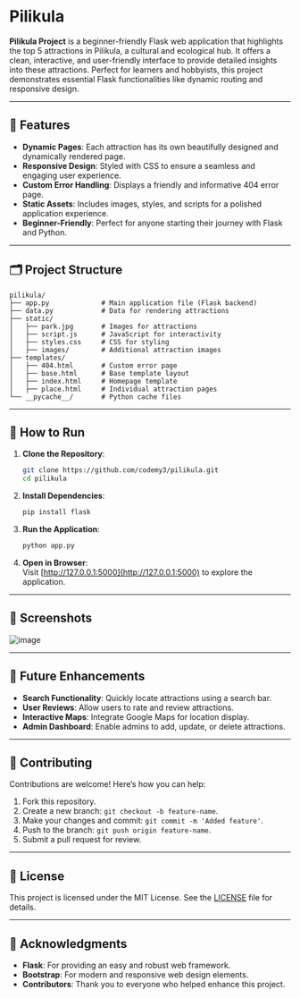 
# Pilikula

**Pilikula Project** is a beginner-friendly Flask web application that highlights the top 5 attractions in Pilikula, a cultural and ecological hub. It offers a clean, interactive, and user-friendly interface to provide detailed insights into these attractions. Perfect for learners and hobbyists, this project demonstrates essential Flask functionalities like dynamic routing and responsive design.

---

## 🌟 Features

- **Dynamic Pages**: Each attraction has its own beautifully designed and dynamically rendered page.
- **Responsive Design**: Styled with CSS to ensure a seamless and engaging user experience.
- **Custom Error Handling**: Displays a friendly and informative 404 error page.
- **Static Assets**: Includes images, styles, and scripts for a polished application experience.
- **Beginner-Friendly**: Perfect for anyone starting their journey with Flask and Python.

---

## 🗂️ Project Structure

```
pilikula/
├── app.py             # Main application file (Flask backend)
├── data.py            # Data for rendering attractions
├── static/
│   ├── park.jpg       # Images for attractions
│   ├── script.js      # JavaScript for interactivity
│   ├── styles.css     # CSS for styling
│   ├── images/        # Additional attraction images
├── templates/
│   ├── 404.html       # Custom error page
│   ├── base.html      # Base template layout
│   ├── index.html     # Homepage template
│   ├── place.html     # Individual attraction pages
└── __pycache__/       # Python cache files
```

---

## 🚀 How to Run

1. **Clone the Repository**:  
   ```bash
   git clone https://github.com/codemy3/pilikula.git
   cd pilikula
   ```

2. **Install Dependencies**:  
   ```bash
   pip install flask
   ```

3. **Run the Application**:  
   ```bash
   python app.py
   ```

4. **Open in Browser**:  
   Visit [http://127.0.0.1:5000](http://127.0.0.1:5000) to explore the application.

---

## 📸 Screenshots

![image](https://github.com/user-attachments/assets/b0b91c4d-2253-4693-8f5d-e5ce232ee461)


---

## 🌱 Future Enhancements

- **Search Functionality**: Quickly locate attractions using a search bar.
- **User Reviews**: Allow users to rate and review attractions.
- **Interactive Maps**: Integrate Google Maps for location display.
- **Admin Dashboard**: Enable admins to add, update, or delete attractions.

---

## 🤝 Contributing

Contributions are welcome! Here’s how you can help:  
1. Fork this repository.  
2. Create a new branch: `git checkout -b feature-name`.  
3. Make your changes and commit: `git commit -m 'Added feature'`.  
4. Push to the branch: `git push origin feature-name`.  
5. Submit a pull request for review.

---

## 📜 License

This project is licensed under the MIT License. See the [LICENSE](LICENSE) file for details.

---

## 🙌 Acknowledgments

- **Flask**: For providing an easy and robust web framework.
- **Bootstrap**: For modern and responsive web design elements.
- **Contributors**: Thank you to everyone who helped enhance this project.
